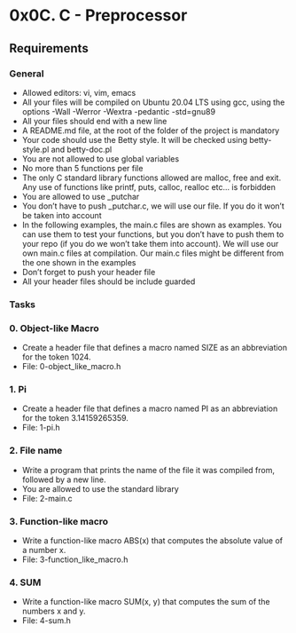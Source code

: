 # 0x0C. C - Preprocessor

## Requirements
### General

- Allowed editors: vi, vim, emacs
- All your files will be compiled on Ubuntu 20.04 LTS using gcc, using the options -Wall -Werror -Wextra -pedantic -std=gnu89
- All your files should end with a new line
- A README.md file, at the root of the folder of the project is mandatory
- Your code should use the Betty style. It will be checked using betty-style.pl and betty-doc.pl
- You are not allowed to use global variables
- No more than 5 functions per file
- The only C standard library functions allowed are malloc, free and exit. Any use of functions like printf, puts, calloc, realloc etc… is forbidden
- You are allowed to use _putchar
- You don’t have to push _putchar.c, we will use our file. If you do it won’t be taken into account
- In the following examples, the main.c files are shown as examples. You can use them to test your functions, but you don’t have to push them to your repo (if you do we won’t take them into account). We will use our own main.c files at compilation. Our main.c files might be different from the one shown in the examples
- Don’t forget to push your header file
- All your header files should be include guarded

### Tasks

### 0. Object-like Macro
- Create a header file that defines a macro named SIZE as an abbreviation for the token 1024.
- File: 0-object_like_macro.h

### 1. Pi
- Create a header file that defines a macro named PI as an abbreviation for the token 3.14159265359.
- File: 1-pi.h

### 2. File name
- Write a program that prints the name of the file it was compiled from, followed by a new line.
- You are allowed to use the standard library
- File: 2-main.c

### 3. Function-like macro
- Write a function-like macro ABS(x) that computes the absolute value of a number x.
- File: 3-function_like_macro.h

### 4. SUM
- Write a function-like macro SUM(x, y) that computes the sum of the numbers x and y.
- File: 4-sum.h
